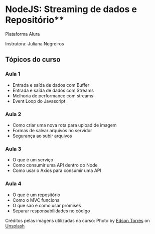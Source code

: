 # NodeJS: Streaming de dados e Repositório**

Plataforma Alura

Instrutora: Juliana Negreiros

## Tópicos do curso

### Aula 1

- Entrada e saída de dados com Buffer
- Entrada e saída de dados com Streams
- Melhoria de performance com streams
- Event Loop do Javascript
### Aula 2

- Como criar uma nova rota para upload de imagem
- Formas de salvar arquivos no servidor
- Segurança ao subir arquivos
### Aula 3

- O que é um serviço
- Como consumir uma API dentro do Node
- Como usar o Axios para consumir uma API
### Aula 4

- O que é um repositório
- Como o MVC funciona
- O que são e como usar promises
- Separar responsabilidades no código





Créditos pelas imagens utilizadas na curso:
Photo by <a href="https://unsplash.com/@edsonfotopet?utm_source=unsplash&utm_medium=referral&utm_content=creditCopyText">Edson Torres</a> on <a href="https://unsplash.com/s/photos/cachorro?utm_source=unsplash&utm_medium=referral&utm_content=creditCopyText">Unsplash</a>
  